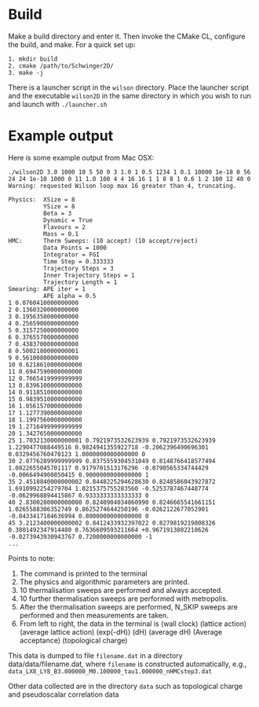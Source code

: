 # Build

Make a build directory and enter it. Then invoke the CMake CL, configure the build, and make. For a quick set up:

```
1. mkdir build
2. cmake /path/to/Schwinger2D/
3. make -j
```

There is a launcher script in the `wilson` directory. Place the launcher script and the executable `wilson2D`
in the same directory in which you wish to run and launch with `./launcher.sh`

# Example output

Here is some example output from Mac OSX:

```
./wilson2D 3.0 1000 10 5 50 0 3 1.0 1 0.5 1234 1 0.1 10000 1e-18 0 56 24 24 1e-10 1000 0 11 1.0 100 4 4 16 16 1 1 8 8 1 0.6 1 2 100 12 40 0
Warning: requested Wilson loop max 16 greater than 4, truncating.

Physics:  XSize = 8
          YSize = 8
          Beta = 3
          Dynamic = True
          Flavours = 2
          Mass = 0.1
HMC:      Therm Sweeps: (10 accept) (10 accept/reject)
          Data Points = 1000
          Integrator = FGI
          Time Step = 0.333333
          Trajectory Steps = 3
          Inner Trajectory Steps = 1
          Trajectory Length = 1
Smearing: APE iter = 1
          APE alpha = 0.5
1 0.0760410000000000 
2 0.1360320000000000 
3 0.1956350000000000 
4 0.2565900000000000 
5 0.3157250000000000 
6 0.3765570000000000 
7 0.4383700000000000 
8 0.5002180000000001 
9 0.5610080000000000 
10 0.6218610000000000 
11 0.6947590000000000 
12 0.7665419999999999 
13 0.8396100000000000 
14 0.9118510000000000 
15 0.9839510000000000 
16 1.0561570000000000 
17 1.1277390000000000 
18 1.1997560000000000 
19 1.2716499999999999 
20 1.3427650000000000 
25 1.7032130000000001 0.7921973532623939 0.7921973532623939 1.2290477088449516 0.9824941355922718 -0.2062396490696301 0.0329456760470123 1.0000000000000000 0
30 2.0776289999999999 0.8375559304531049 0.8148766418577494 1.0822655045701117 0.9179701513176296 -0.0790565334744429 -0.0066494900850415 0.9000000000000000 1
35 2.4518840000000002 0.8448225294628630 0.8248586043927872 1.6910992254279704 1.0215375755283560 -0.5253787467448774 -0.0629968894415867 0.9333333333333333 0
40 2.8300280000000000 0.8240904034860990 0.8246665541661151 1.0265588306352749 0.8625274644250196 -0.0262122677052901 -0.0433417184636994 0.8000000000000000 0
45 3.2123400000000002 0.8412433932397022 0.8279819219808326 0.3801492347914480 0.7636609593211664 +0.9671913802218626 -0.0273943930943767 0.7200000000000000 -1
...
```

Points to note:
1. The command is printed to the terminal
2. The physics and algorithmic parameters are printed.
3. 10 thermalisation sweeps are performed and always accepted.
4. 10 further thermalisation sweeps are performed with metropolis.
5. After the thermalisation sweeps are performed, N_SKIP sweeps are
   performed and then measurements are taken.
6. From left to right, the data in the terminal is
   (wall clock) (lattice action) (average lattice action) (exp(-dH)) (dH) (average dH) (Average acceptance) (topological charge)

This data is dumped to file `filename.dat` in a directory data/data/filename.dat, where `filename` is constructed
automatically, e.g., `data_LX8_LY8_B3.000000_M0.100000_tau1.000000_nHMCstep3.dat `

Other data collected are in the directory `data` such as topological charge and pseudoscalar correlation data
